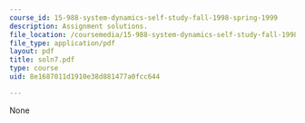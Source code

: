 ```yaml
---
course_id: 15-988-system-dynamics-self-study-fall-1998-spring-1999
description: Assignment solutions.
file_location: /coursemedia/15-988-system-dynamics-self-study-fall-1998-spring-1999/8e1687011d1910e38d881477a0fcc644_soln7.pdf
file_type: application/pdf
layout: pdf
title: soln7.pdf
type: course
uid: 8e1687011d1910e38d881477a0fcc644

---
```

None